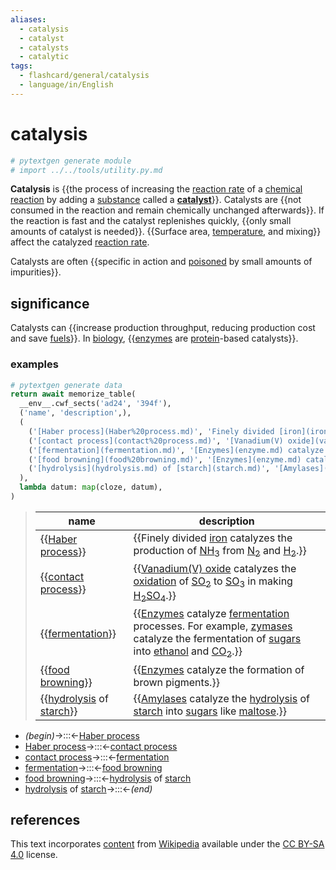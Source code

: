 ```yaml
---
aliases:
  - catalysis
  - catalyst
  - catalysts
  - catalytic
tags:
  - flashcard/general/catalysis
  - language/in/English
---
```


# catalysis

```Python
# pytextgen generate module
# import ../../tools/utility.py.md
```

__Catalysis__ is {{the process of increasing the [reaction rate](reaction%20rate.md) of a [chemical reaction](chemical%20reaction.md) by adding a [substance](chemical%20substance.md) called a __[catalyst](catalysis.md)__}}. Catalysts are {{not consumed in the reaction and remain chemically unchanged afterwards}}. If the reaction is fast and the catalyst replenishes quickly, {{only small amounts of catalyst is needed}}. {{Surface area, [temperature](temperature.md), and mixing}} affect the catalyzed [reaction rate](reaction%20rate.md). <!--SR:!2025-05-15,538,310!2026-01-06,596,290!2024-09-14,396,363!2025-03-25,308,303-->

Catalysts are often {{specific in action and [poisoned](catalyst%20poisoning.md) by small amounts of impurities}}. <!--SR:!2025-07-07,567,323-->

## significance

Catalysts can {{increase production throughput, reducing production cost and save [fuels](fuel.md)}}. In [biology](biology.md), {{[enzymes](enzyme.md) are [protein](protein.md)-based catalysts}}. <!--SR:!2025-09-14,428,250!2026-07-02,840,290-->

### examples

```Python
# pytextgen generate data
return await memorize_table(
  __env__.cwf_sects('ad24', '394f'),
  ('name', 'description',),
  (
    ('[Haber process](Haber%20process.md)', 'Finely divided [iron](iron.md) catalyzes the production of [NH<sub>3</sub>](ammonia.md) from [N<sub>2</sub>](nitrogen.md) and [H<sub>2</sub>](hydrogen.md).',),
    ('[contact process](contact%20process.md)', '[Vanadium(V) oxide](vanadium(V)%20oxide.md) catalyzes the [oxidation](redox%20reaction.md) of [SO<sub>2</sub>](sulfur%20dioxide.md) to [SO<sub>3</sub>](sulfur%20trioxide.md) in making [H<sub>2</sub>SO<sub>4</sub>](sulfuric%20acid.md).',),
    ('[fermentation](fermentation.md)', '[Enzymes](enzyme.md) catalyze [fermentation](fermentation.md) processes. For example, [zymases](zymase.md) catalyze the fermentation of [sugars](sugar.md) into [ethanol](ethanol.md) and [CO<sub>2</sub>](carbon%20dioxide.md).',),
    ('[food browning](food%20browning.md)', '[Enzymes](enzyme.md) catalyze the formation of brown pigments.',),
    ('[hydrolysis](hydrolysis.md) of [starch](starch.md)', '[Amylases](amylase.md) catalyze the [hydrolysis](hydrolysis.md) of [starch](starch.md) into [sugars](sugar.md) like [maltose](maltose.md).',),
  ),
  lambda datum: map(cloze, datum),
)
```

<!--pytextgen generate section="ad24"--><!-- The following content is generated at 2023-04-04T20:30:18.373062+08:00. Any edits will be overridden! -->

> | name | description |
> |-|-|
> | {{[Haber process](Haber%20process.md)}} | {{Finely divided [iron](iron.md) catalyzes the production of [NH<sub>3</sub>](ammonia.md) from [N<sub>2</sub>](nitrogen.md) and [H<sub>2</sub>](hydrogen.md).}} |
> | {{[contact process](contact%20process.md)}} | {{[Vanadium(V) oxide](vanadium(V)%20oxide.md) catalyzes the [oxidation](redox%20reaction.md) of [SO<sub>2</sub>](sulfur%20dioxide.md) to [SO<sub>3</sub>](sulfur%20trioxide.md) in making [H<sub>2</sub>SO<sub>4</sub>](sulfuric%20acid.md).}} |
> | {{[fermentation](fermentation.md)}} | {{[Enzymes](enzyme.md) catalyze [fermentation](fermentation.md) processes. For example, [zymases](zymase.md) catalyze the fermentation of [sugars](sugar.md) into [ethanol](ethanol.md) and [CO<sub>2</sub>](carbon%20dioxide.md).}} |
> | {{[food browning](food%20browning.md)}} | {{[Enzymes](enzyme.md) catalyze the formation of brown pigments.}} |
> | {{[hydrolysis](hydrolysis.md) of [starch](starch.md)}} | {{[Amylases](amylase.md) catalyze the [hydrolysis](hydrolysis.md) of [starch](starch.md) into [sugars](sugar.md) like [maltose](maltose.md).}} | <!--SR:!2028-05-27,1464,350!2027-05-12,1078,330!2028-06-04,1470,350!2024-08-18,310,290!2028-06-24,1488,350!2025-06-03,385,210!2027-03-28,1042,330!2024-08-22,342,290!2027-04-14,1057,330!2024-11-10,352,250-->

<!--/pytextgen-->

<!--pytextgen generate section="394f"--><!-- The following content is generated at 2024-01-04T20:17:51.442492+08:00. Any edits will be overridden! -->

- _(begin)_→:::←[Haber process](Haber%20process.md) <!--SR:!2027-05-16,1081,330!2028-05-10,1450,350-->
- [Haber process](Haber%20process.md)→:::←[contact process](contact%20process.md) <!--SR:!2025-01-09,475,310!2028-04-29,1440,350-->
- [contact process](contact%20process.md)→:::←[fermentation](fermentation.md) <!--SR:!2024-11-04,161,310!2024-12-18,411,290-->
- [fermentation](fermentation.md)→:::←[food browning](food%20browning.md) <!--SR:!2027-04-03,1048,330!2026-12-01,850,270-->
- [food browning](food%20browning.md)→:::←[hydrolysis](hydrolysis.md) of [starch](starch.md) <!--SR:!2027-04-14,1056,330!2025-11-04,720,330-->
- [hydrolysis](hydrolysis.md) of [starch](starch.md)→:::←_(end)_ <!--SR:!2028-06-07,1474,350!2024-09-02,56,230-->

<!--/pytextgen-->

## references

This text incorporates [content](https://en.wikipedia.org/wiki/catalysis) from [Wikipedia](Wikipedia.md) available under the [CC BY-SA 4.0](https://creativecommons.org/licenses/by-sa/4.0/) license.
